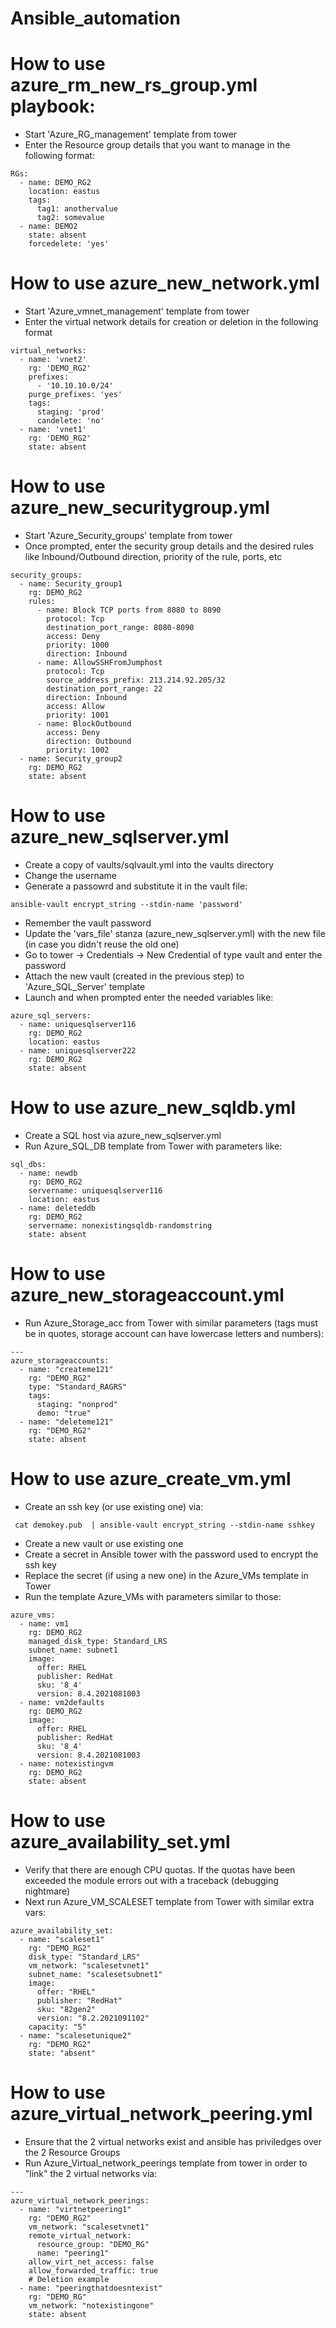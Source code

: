# Ansible_automation

# How to use azure_rm_new_rs_group.yml playbook:
- Start 'Azure_RG_management' template from tower
- Enter the Resource group details that you want to manage in the following format:
```
RGs:
  - name: DEMO_RG2
    location: eastus
    tags:
      tag1: anothervalue
      tag2: somevalue
  - name: DEMO2
    state: absent
    forcedelete: 'yes'
```

# How to use azure_new_network.yml
- Start 'Azure_vmnet_management' template from tower
- Enter the virtual network details for creation or deletion in the following format

```
virtual_networks:
  - name: 'vnet2'
    rg: 'DEMO_RG2'
    prefixes:
      - '10.10.10.0/24'
    purge_prefixes: 'yes'
    tags:
      staging: 'prod'
      candelete: 'no'
  - name: 'vnet1'
    rg: 'DEMO_RG2'
    state: absent
```

# How to use azure_new_securitygroup.yml
- Start 'Azure_Security_groups' template from tower
- Once prompted, enter the security group details and the desired rules like Inbound/Outbound direction, priority of the rule, ports, etc

```
security_groups:
  - name: Security_group1
    rg: DEMO_RG2
    rules:
      - name: Block TCP ports from 8080 to 8090
        protocol: Tcp
        destination_port_range: 8080-8090
        access: Deny
        priority: 1000
        direction: Inbound
      - name: AllowSSHFromJumphost
        protocol: Tcp
        source_address_prefix: 213.214.92.205/32
        destination_port_range: 22
        direction: Inbound
        access: Allow
        priority: 1001
      - name: BlockOutbound
        access: Deny
        direction: Outbound
        priority: 1002
  - name: Security_group2
    rg: DEMO_RG2
    state: absent
```

# How to use azure_new_sqlserver.yml
- Create a copy of vaults/sqlvault.yml into the vaults directory
- Change the username
- Generate a passowrd and substitute it in the vault file:
```
ansible-vault encrypt_string --stdin-name 'password'
```
- Remember the vault password
- Update the 'vars_file' stanza (azure_new_sqlserver.yml) with the new file (in case you didn't reuse the old one)
- Go to tower -> Credentials -> New Credential of type vault and enter the password
- Attach the new vault (created in the previous step) to 'Azure_SQL_Server' template
- Launch and when prompted enter the needed variables like:
```
azure_sql_servers:
  - name: uniquesqlserver116
    rg: DEMO_RG2
    location: eastus
  - name: uniquesqlserver222
    rg: DEMO_RG2
    state: absent
```

# How to use azure_new_sqldb.yml
- Create a SQL host via azure_new_sqlserver.yml
- Run Azure_SQL_DB template from Tower with parameters like:
```
sql_dbs:
  - name: newdb
    rg: DEMO_RG2
    servername: uniquesqlserver116
    location: eastus
  - name: deleteddb
    rg: DEMO_RG2
    servername: nonexistingsqldb-randomstring
    state: absent
```

# How to use azure_new_storageaccount.yml
- Run Azure_Storage_acc from Tower with similar parameters (tags must be in quotes, storage account can have lowercase letters and numbers):
```
---
azure_storageaccounts:
  - name: "createme121"
    rg: "DEMO_RG2"
    type: "Standard_RAGRS"
    tags:
      staging: "nonprod"
      demo: "true"
  - name: "deleteme121"
    rg: "DEMO_RG2"
    state: absent
```

# How to use azure_create_vm.yml
- Create an ssh key (or use existing one) via:
```
 cat demokey.pub  | ansible-vault encrypt_string --stdin-name sshkey
```
- Create a new vault or use existing one
- Create a secret in Ansible tower with the password used to encrypt the ssh key
- Replace the secret (if using a new one) in the Azure_VMs template in Tower
- Run the template Azure_VMs with parameters similar to those:

```
azure_vms:
  - name: vm1
    rg: DEMO_RG2
    managed_disk_type: Standard_LRS
    subnet_name: subnet1
    image:
      offer: RHEL
      publisher: RedHat
      sku: '8_4'
      version: 8.4.2021081003
  - name: vm2defaults
    rg: DEMO_RG2
    image:
      offer: RHEL
      publisher: RedHat
      sku: '8_4'
      version: 8.4.2021081003
  - name: notexistingvm
    rg: DEMO_RG2
    state: absent
```

# How to use azure_availability_set.yml
- Verify that there are enough CPU quotas. If the quotas have been exceeded the module errors out with a traceback (debugging nightmare)
- Next run Azure_VM_SCALESET template from Tower with similar extra vars:
```
azure_availability_set:
  - name: "scaleset1"
    rg: "DEMO_RG2"
    disk_type: "Standard_LRS"
    vm_network: "scalesetvnet1"
    subnet_name: "scalesetsubnet1"
    image:
      offer: "RHEL"
      publisher: "RedHat"
      sku: "82gen2"
      version: "8.2.2021091102"
    capacity: "5"
  - name: "scalesetunique2"
    rg: "DEMO_RG2"
    state: "absent"
```

# How to use azure_virtual_network_peering.yml
- Ensure that the 2 virtual networks exist and ansible has priviledges over the 2 Resource Groups
- Run Azure_Virtual_network_peerings template from tower in order to "link" the 2 virtual networks via:
```
---
azure_virtual_network_peerings:
  - name: "virtnetpeering1"
    rg: "DEMO_RG2"
    vm_network: "scalesetvnet1"
    remote_virtual_network:
      resource_group: "DEMO_RG"
      name: "peering1"
    allow_virt_net_access: false
    allow_forwarded_traffic: true
    # Deletion example
  - name: "peeringthatdoesntexist"
    rg: "DEMO_RG"
    vm_network: "notexistingone"
    state: absent
```
